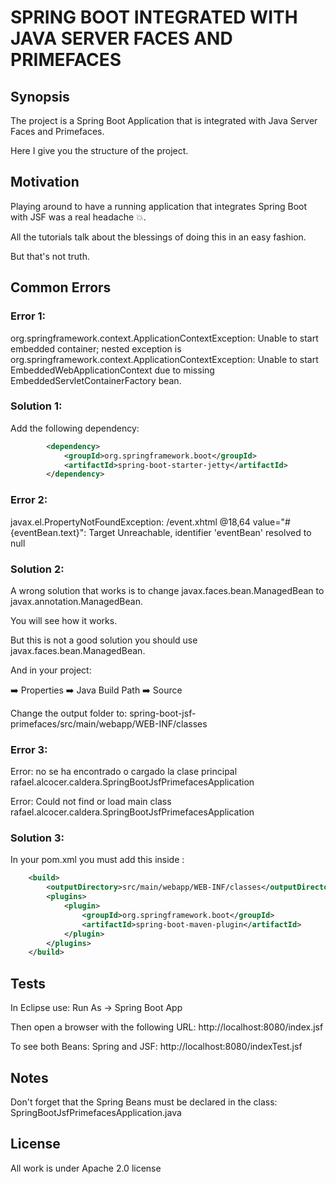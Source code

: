# SPRING BOOT INTEGRATED WITH JAVA SERVER FACES AND PRIMEFACES

## Synopsis

The project is a Spring Boot Application that is integrated with Java Server Faces and Primefaces.

Here I give you the structure of the project.

## Motivation

Playing around to have a running application that integrates Spring Boot with JSF was a real headache :boom:.

All the tutorials talk about the blessings of doing this in an easy fashion.

But that's not truth.

## Common Errors

### Error 1:
org.springframework.context.ApplicationContextException: Unable to start embedded container; nested exception is org.springframework.context.ApplicationContextException: Unable to start EmbeddedWebApplicationContext due to missing EmbeddedServletContainerFactory bean.

### Solution 1:
Add the following dependency:

```xml
		<dependency>
			<groupId>org.springframework.boot</groupId>
			<artifactId>spring-boot-starter-jetty</artifactId>
		</dependency>
```
		
### Error 2:
javax.el.PropertyNotFoundException: /event.xhtml @18,64 value="#{eventBean.text}": Target Unreachable, identifier 'eventBean' resolved to null

### Solution 2:
A wrong solution that works is to change javax.faces.bean.ManagedBean to javax.annotation.ManagedBean.

You will see how it works.

But this is not a good solution you should use javax.faces.bean.ManagedBean.

And in your project:

:arrow_right: Properties :arrow_right: Java Build Path :arrow_right: Source 

Change the output folder to: spring-boot-jsf-primefaces/src/main/webapp/WEB-INF/classes


### Error 3:
Error: no se ha encontrado o cargado la clase principal rafael.alcocer.caldera.SpringBootJsfPrimefacesApplication

Error: Could not find or load main class rafael.alcocer.caldera.SpringBootJsfPrimefacesApplication

### Solution 3:
In your pom.xml you must add this <outputDirectory> inside <build>:

```xml
	<build>
		<outputDirectory>src/main/webapp/WEB-INF/classes</outputDirectory>
		<plugins>
			<plugin>
				<groupId>org.springframework.boot</groupId>
				<artifactId>spring-boot-maven-plugin</artifactId>
			</plugin>
		</plugins>
	</build>
```

## Tests

In Eclipse use: Run As -> Spring Boot App

Then open a browser with the following URL: http://localhost:8080/index.jsf

To see both Beans: Spring and JSF: http://localhost:8080/indexTest.jsf

## Notes
Don't forget that the Spring Beans must be declared in the class: SpringBootJsfPrimefacesApplication.java

## License

All work is under Apache 2.0 license
